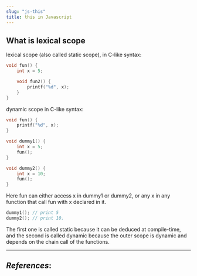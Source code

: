 ```yaml
---
slug: "js-this"
title: this in Javascript
---
```


## What is lexical scope

lexical scope (also called static scope), in C-like syntax:

```c
void fun() {
    int x = 5;

    void fun2() {
        printf("%d", x);
    }
}
```

dynamic scope in C-like syntax:

```c
void fun() {
    printf("%d", x);
}

void dummy1() {
    int x = 5;
    fun();
}

void dummy2() {
    int x = 10;
    fun();
}
```

Here fun can either access x in dummy1 or dummy2, or any x in any function that call fun with x declared in it.

```c
dummy1(); // print 5
dummy2(); // print 10.
```

The first one is called static because it can be deduced at compile-time, and the second is called dynamic because the outer scope is dynamic and depends on the chain call of the functions.

---

## _References_:
